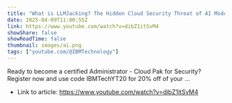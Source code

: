 ```yaml
---
title: "What is LLMJacking? The Hidden Cloud Security Threat of AI Models"
date: 2025-04-09T11:00:55Z
link: https://www.youtube.com/watch?v=dibZ1itSvM4
showShare: false
showReadTime: false
thumbnail: images/ai.png
tags: ["youtube.com/@IBMTechnology"]
---
```

Ready to become a certified Administrator - Cloud Pak for Security? Register now and use code IBMTechYT20 for 20% off of your ...

- Link to article: https://www.youtube.com/watch?v=dibZ1itSvM4